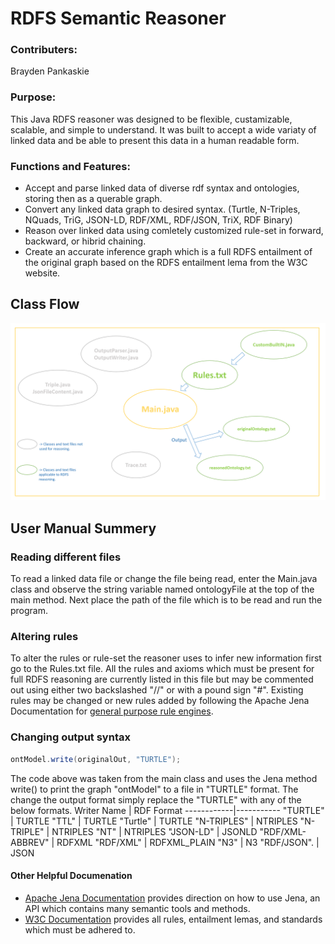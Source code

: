 # RDFS Semantic Reasoner

### Contributers:
Brayden Pankaskie

### Purpose:
This Java RDFS reasoner was designed to be flexible, custamizable, scalable, and simple to understand.  It was built to accept a wide variaty of linked data and be able to present this data in a human readable form.

### Functions and Features:
* Accept and parse linked data of diverse rdf syntax and ontologies, storing then as a querable graph.
* Convert any linked data graph to desired syntax.  (Turtle, N-Triples, NQuads, TriG, JSON-LD, RDF/XML, RDF/JSON, TriX, RDF Binary)
* Reason over linked data using comletely customized rule-set in forward, backward, or hibrid chaining.
* Create an accurate inference graph which is a full RDFS entailment of the original graph based on the RDFS entailment lema from the W3C website.

## Class Flow
![](images/ReasonerGitHub.png)

## User Manual Summery
### Reading different files
To read a linked data file or change the file being read, enter the Main.java class and observe the string variable named ontologyFile at the top of the main method.  Next place the path of the file which is to be read and run the program.
### Altering rules
To alter the rules or rule-set the reasoner uses to infer new information first go to the Rules.txt file.  All the rules and axioms which must be present for full RDFS reasoning are currently listed in this file but may be commented out using either two backslashed "//" or with a pound sign "#".  Existing rules may be changed or new rules added by following the Apache Jena Documentation for [general purpose rule engines](https://jena.apache.org/documentation/inference/index.html#rules).
### Changing output syntax
```java
ontModel.write(originalOut, "TURTLE");
```
The code above was taken from the main class and uses the Jena method write() to print the graph "ontModel" to a file in "TURTLE" format.  The change the output format simply replace the "TURTLE" with any of the below formats.
Writer Name | RDF Format
------------|-----------
"TURTLE"    |	TURTLE
"TTL"       |	TURTLE
"Turtle"	  | TURTLE
"N-TRIPLES" |	NTRIPLES
"N-TRIPLE"  |	NTRIPLES
"NT"        |	NTRIPLES
"JSON-LD"   |	JSONLD
"RDF/XML-ABBREV" | RDFXML
"RDF/XML"   |	RDFXML_PLAIN
"N3"        |	N3
"RDF/JSON". | JSON

#### Other Helpful Documenation
* [Apache Jena Documentation](https://jena.apache.org/documentation/)
provides direction on how to use Jena, an API which contains many semantic tools and methods.
* [W3C Documentation](https://www.w3.org/TR/rdf-mt/#rules)
provides all rules, entailment lemas, and standards which must be adhered to.

